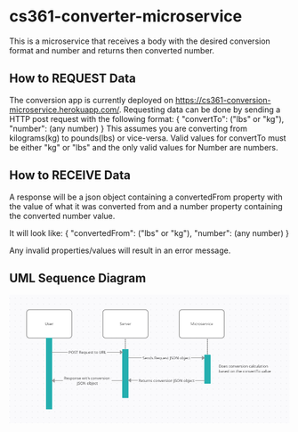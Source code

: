 # cs361-converter-microservice
This is a microservice that receives a body with the desired conversion format and number and returns then converted number.

## How to REQUEST Data
The conversion app is currently deployed on https://cs361-conversion-microservice.herokuapp.com/. Requesting data can be done by sending a HTTP post request with the following format:
{
  "convertTo": ("lbs" or "kg"),
  "number": (any number)
}
This assumes you are converting from kilograms(kg) to pounds(lbs) or vice-versa. Valid values for convertTo must be either "kg" or "lbs" and the only valid values for Number are numbers.

## How to RECEIVE Data
A response will be a json object containing a convertedFrom property with the value of what it was converted from and a number property containing the converted number value.

It will look like:
{
  "convertedFrom": ("lbs" or "kg"),
  "number": (any number)
}

Any invalid properties/values will result in an error message.

## UML Sequence Diagram
<img src="https://github.com/likycs/cs361-converter-microservice/blob/main/1.png">

